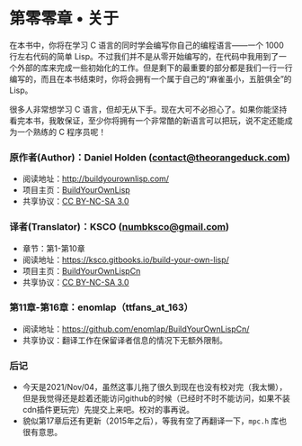 # 第零零章 • 关于

在本书中，你将在学习 C 语言的同时学会编写你自己的编程语言——一个 1000 行左右代码的简单 Lisp。不过我们并不是从零开始编写的，在代码中我用到了一个外部的库来完成一些初始化的工作。但是剩下的最重要的部分都是我们一行一行编写的，而且在本书结束时，你将会拥有一个属于自己的“麻雀虽小，五脏俱全”的 Lisp。

很多人非常想学习 C 语言，但却无从下手。现在大可不必担心了。如果你能坚持看完本书，我敢保证，至少你将拥有一个非常酷的新语言可以把玩，说不定还能成为一个熟练的 C 程序员呢！

### 原作者(Author)：Daniel Holden (contact@theorangeduck.com)
- 阅读地址：http://buildyourownlisp.com/
- 项目主页：[BuildYourOwnLisp](https://github.com/orangeduck/BuildYourOwnLisp)
- 共享协议：[CC BY-NC-SA 3.0](http://creativecommons.org/licenses/by-nc-sa/3.0/)

### 译者(Translator)：KSCO (numbksco@gmail.com)
- 章节：第1-第10章
- 阅读地址：https://ksco.gitbooks.io/build-your-own-lisp/
- 项目主页：[BuildYourOwnLispCn](https://github.com/ksco/BuildYourOwnLispCn)
- 共享协议：[CC BY-NC-SA 3.0](http://creativecommons.org/licenses/by-nc-sa/3.0/)

### 第11章-第16章：enomlap（ttfans_at_163）
- 阅读地址：https://github.com/enomlap/BuildYourOwnLispCn/
- 共享协议：翻译工作在保留译者信息的情况下无额外限制。

### 后记
- 今天是2021/Nov/04，虽然这事儿拖了很久到现在也没有校对完（我太懒），但是我觉得还是趁着还能访问github的时候（已经时不时不能访问，如果不装cdn插件更玩完）先提交上来吧。校对的事再说。
- 貌似第17章后还有更新（2015年之后），等我有空了再翻译一下，`mpc.h` 库也很有意思。
